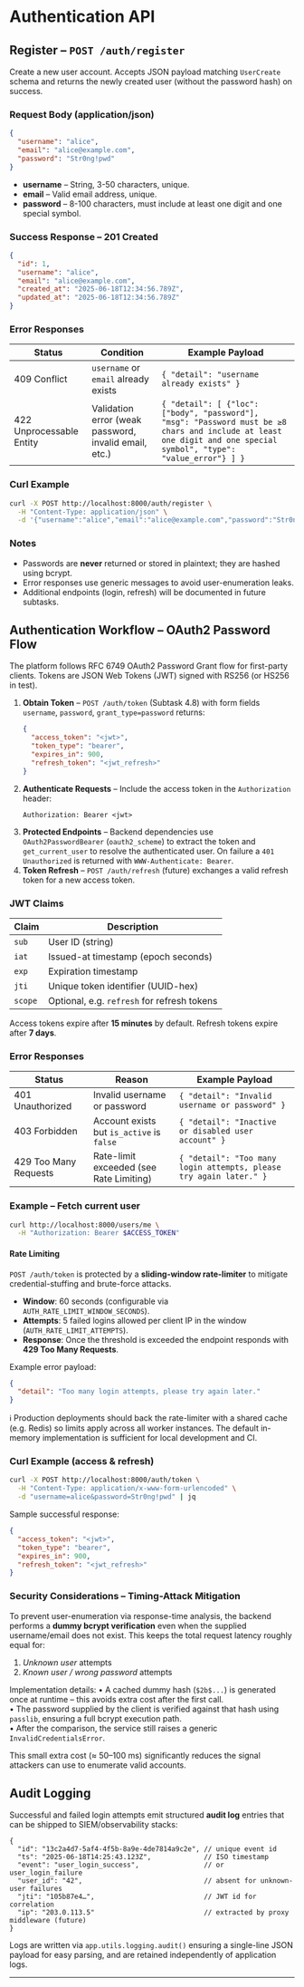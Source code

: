 # Authentication API

## Register – `POST /auth/register`

Create a new user account. Accepts JSON payload matching `UserCreate` schema and returns the newly created user (without the password hash) on success.

### Request Body (application/json)
```json
{
  "username": "alice",
  "email": "alice@example.com",
  "password": "Str0ng!pwd"
}
```
* **username** – String, 3-50 characters, unique.
* **email** – Valid email address, unique.
* **password** – 8-100 characters, must include at least one digit and one special symbol.

### Success Response – 201 Created
```json
{
  "id": 1,
  "username": "alice",
  "email": "alice@example.com",
  "created_at": "2025-06-18T12:34:56.789Z",
  "updated_at": "2025-06-18T12:34:56.789Z"
}
```

### Error Responses
| Status | Condition | Example Payload |
|--------|-----------|-----------------|
| 409 Conflict | `username` or `email` already exists | `{ "detail": "username already exists" }` |
| 422 Unprocessable Entity | Validation error (weak password, invalid email, etc.) | `{ "detail": [ {"loc": ["body", "password"], "msg": "Password must be ≥8 chars and include at least one digit and one special symbol", "type": "value_error"} ] }` |

### Curl Example
```bash
curl -X POST http://localhost:8000/auth/register \
  -H "Content-Type: application/json" \
  -d '{"username":"alice","email":"alice@example.com","password":"Str0ng!pwd"}'
```

### Notes
- Passwords are **never** returned or stored in plaintext; they are hashed using bcrypt.
- Error responses use generic messages to avoid user-enumeration leaks.
- Additional endpoints (login, refresh) will be documented in future subtasks.

## Authentication Workflow – OAuth2 Password Flow

The platform follows RFC 6749 OAuth2 Password Grant flow for first-party clients. Tokens are JSON Web Tokens (JWT) signed with RS256 (or HS256 in test).

1. **Obtain Token** – `POST /auth/token` (Subtask 4.8) with form fields `username`, `password`, `grant_type=password` returns:
   ```json
   {
     "access_token": "<jwt>",
     "token_type": "bearer",
     "expires_in": 900,
     "refresh_token": "<jwt_refresh>"
   }
   ```
2. **Authenticate Requests** – Include the access token in the `Authorization` header:
   ```http
   Authorization: Bearer <jwt>
   ```
3. **Protected Endpoints** – Backend dependencies use `OAuth2PasswordBearer` (`oauth2_scheme`) to extract the token and `get_current_user` to resolve the authenticated user. On failure a `401 Unauthorized` is returned with `WWW-Authenticate: Bearer`.
4. **Token Refresh** – `POST /auth/refresh` (future) exchanges a valid refresh token for a new access token.

### JWT Claims
| Claim | Description |
|-------|-------------|
| `sub` | User ID (string) |
| `iat` | Issued-at timestamp (epoch seconds) |
| `exp` | Expiration timestamp |
| `jti` | Unique token identifier (UUID-hex) |
| `scope` | Optional, e.g. `refresh` for refresh tokens |

Access tokens expire after **15 minutes** by default. Refresh tokens expire after **7 days**.

### Error Responses
| Status | Reason | Example Payload |
|--------|--------|-----------------|
| 401 Unauthorized | Invalid username or password | `{ "detail": "Invalid username or password" }` |
| 403 Forbidden | Account exists but `is_active` is `false` | `{ "detail": "Inactive or disabled user account" }` |
| 429 Too Many Requests | Rate-limit exceeded (see Rate Limiting) | `{ "detail": "Too many login attempts, please try again later." }` |

### Example – Fetch current user
```bash
curl http://localhost:8000/users/me \
  -H "Authorization: Bearer $ACCESS_TOKEN"
```

#### Rate Limiting

`POST /auth/token` is protected by a **sliding-window rate-limiter** to mitigate credential-stuffing and brute-force attacks.

* **Window**: 60 seconds (configurable via `AUTH_RATE_LIMIT_WINDOW_SECONDS`).
* **Attempts**: 5 failed logins allowed per client IP in the window (`AUTH_RATE_LIMIT_ATTEMPTS`).
* **Response**: Once the threshold is exceeded the endpoint responds with **429 Too Many Requests**.

Example error payload:
```json
{
  "detail": "Too many login attempts, please try again later."
}
```

ℹ️ Production deployments should back the rate-limiter with a shared cache (e.g. Redis) so limits apply across all worker instances. The default in-memory implementation is sufficient for local development and CI.

### Curl Example (access & refresh)
```bash
curl -X POST http://localhost:8000/auth/token \
  -H "Content-Type: application/x-www-form-urlencoded" \
  -d "username=alice&password=Str0ng!pwd" | jq
```

Sample successful response:
```json
{
  "access_token": "<jwt>",
  "token_type": "bearer",
  "expires_in": 900,
  "refresh_token": "<jwt_refresh>"
}
```

### Security Considerations – Timing-Attack Mitigation

To prevent user-enumeration via response-time analysis, the backend performs a **dummy bcrypt verification** even when the supplied username/email does not exist. This keeps the total request latency roughly equal for:

1. *Unknown user* attempts
2. *Known user / wrong password* attempts

Implementation details:
• A cached dummy hash (`$2b$...`) is generated once at runtime – this avoids extra cost after the first call.  
• The password supplied by the client is verified against that hash using `passlib`, ensuring a full bcrypt execution path.  
• After the comparison, the service still raises a generic `InvalidCredentialsError`.

This small extra cost (≈ 50–100 ms) significantly reduces the signal attackers can use to enumerate valid accounts.

## Audit Logging

Successful and failed login attempts emit structured **audit log** entries that can be shipped to SIEM/observability stacks:

```jsonc
{
  "id": "13c2a4d7-5af4-4f5b-8a9e-4de7814a9c2e", // unique event id
  "ts": "2025-06-18T14:25:43.123Z",             // ISO timestamp
  "event": "user_login_success",                // or user_login_failure
  "user_id": "42",                              // absent for unknown-user failures
  "jti": "105b87e4…",                           // JWT id for correlation
  "ip": "203.0.113.5"                           // extracted by proxy middleware (future)
}
```

Logs are written via `app.utils.logging.audit()` ensuring a single-line JSON payload for easy parsing, and are retained independently of application logs.

--- 